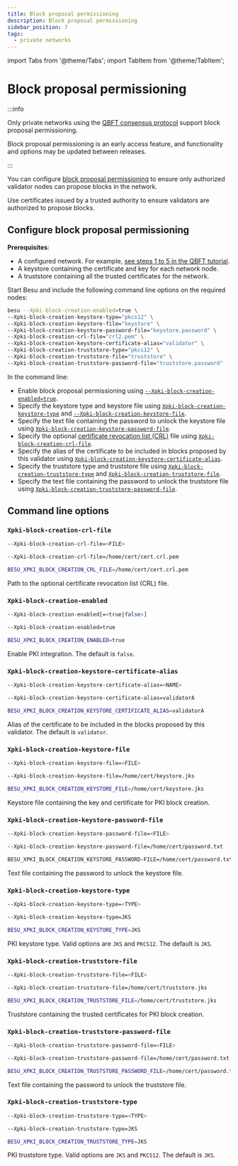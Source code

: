```yaml
---
title: Block proposal permissioning
description: Block proposal permissioning
sidebar_position: 7
tags:
  - private networks
---
```


import Tabs from '@theme/Tabs';
import TabItem from '@theme/TabItem';

# Block proposal permissioning

:::info

Only private networks using the [QBFT consensus protocol] support block proposal permissioning.

Block proposal permissioning is an early access feature, and functionality and options may be updated between releases.

:::

You can configure [block proposal permissioning](../../concepts/pki.md#block-proposal-permissioning) to ensure only authorized validator nodes can propose blocks in the network.

Use certificates issued by a trusted authority to ensure validators are authorized to propose blocks.

## Configure block proposal permissioning

**Prerequisites**:

- A configured network. For example, [see steps 1 to 5 in the QBFT tutorial](../../tutorials/qbft.md).
- A keystore containing the certificate and key for each network node.
- A truststore containing all the trusted certificates for the network.

Start Besu and include the following command line options on the required nodes:

```bash
besu --Xpki-block-creation-enabled=true \
--Xpki-block-creation-keystore-type="pkcs12" \
--Xpki-block-creation-keystore-file="keystore" \
--Xpki-block-creation-keystore-password-file="keystore.password" \
--Xpki-block-creation-crl-file="crl2.pem" \
--Xpki-block-creation-keystore-certificate-alias="validator" \
--Xpki-block-creation-truststore-type="pkcs12" \
--Xpki-block-creation-truststore-file="truststore" \
--Xpki-block-creation-truststore-password-file="truststore.password"
```

In the command line:

- Enable block proposal permissioning using [`--Xpki-block-creation-enabled=true`](#xpki-block-creation-enabled).
- Specify the keystore type and keystore file using [`Xpki-block-creation-keystore-type`](#xpki-block-creation-keystore-type) and [`--Xpki-block-creation-keystore-file`](#xpki-block-creation-keystore-file).
- Specify the text file containing the password to unlock the keystore file using [`Xpki-block-creation-keystore-password-file`](#xpki-block-creation-keystore-password-file).
- Specify the optional [certificate revocation list (CRL)] file using [`Xpki-block-creation-crl-file`](#xpki-block-creation-crl-file).
- Specify the alias of the certificate to be included in blocks proposed by this validator using [`Xpki-block-creation-keystore-certificate-alias`](#xpki-block-creation-keystore-certificate-alias).
- Specify the truststore type and truststore file using [`Xpki-block-creation-truststore-type`](#xpki-block-creation-truststore-type) and [`Xpki-block-creation-truststore-file`](#xpki-block-creation-truststore-file).
- Specify the text file containing the password to unlock the truststore file using [`Xpki-block-creation-truststore-password-file`](#xpki-block-creation-truststore-password-file).

## Command line options

### `Xpki-block-creation-crl-file`

<Tabs>

<TabItem value="Syntax" label="Syntax" default>

```bash
--Xpki-block-creation-crl-file=<FILE>
```

</TabItem>

<TabItem value="Example" label="Example">

```bash
--Xpki-block-creation-crl-file=/home/cert/cert.crl.pem
```

</TabItem>

<TabItem value="Environment variable" label="Environment variable">

```bash
BESU_XPKI_BLOCK_CREATION_CRL_FILE=/home/cert/cert.crl.pem
```

</TabItem>

</Tabs>

Path to the optional certificate revocation list (CRL) file.

### `Xpki-block-creation-enabled`

<Tabs>

<TabItem value="Syntax" label="Syntax" default>

```bash
--Xpki-block-creation-enabled[=<true|false>]
```

</TabItem>

<TabItem value="Example" label="Example">

```bash
--Xpki-block-creation-enabled=true
```

</TabItem>

<TabItem value="Environment variable" label="Environment variable">

```bash
BESU_XPKI_BLOCK_CREATION_ENABLED=true
```

</TabItem>

</Tabs>

Enable PKI integration. The default is `false`.

### `Xpki-block-creation-keystore-certificate-alias`

<Tabs>

<TabItem value="Syntax" label="Syntax" default>

```bash
--Xpki-block-creation-keystore-certificate-alias=<NAME>
```

</TabItem>

<TabItem value="Example" label="Example">

```bash
--Xpki-block-creation-keystore-certificate-alias=validatorA
```

</TabItem>

<TabItem value="Environment variable" label="Environment variable">

```bash
BESU_XPKI_BLOCK_CREATION_KEYSTORE_CERTIFICATE_ALIAS=validatorA
```

</TabItem>

</Tabs>

Alias of the certificate to be included in the blocks proposed by this validator. The default is `validator`.

### `Xpki-block-creation-keystore-file`

<Tabs>

<TabItem value="Syntax" label="Syntax" default>

```bash
--Xpki-block-creation-keystore-file=<FILE>
```

</TabItem>

<TabItem value="Example" label="Example">

```bash
--Xpki-block-creation-keystore-file=/home/cert/keystore.jks
```

</TabItem>

<TabItem value="Environment variable" label="Environment variable">

```bash
BESU_XPKI_BLOCK_CREATION_KEYSTORE_FILE=/home/cert/keystore.jks
```

</TabItem>

</Tabs>

Keystore file containing the key and certificate for PKI block creation.

### `Xpki-block-creation-keystore-password-file`

<Tabs>

<TabItem value="Syntax" label="Syntax" default>

```bash
--Xpki-block-creation-keystore-password-file=<FILE>
```

</TabItem>

<TabItem value="Example" label="Example">

```bash
--Xpki-block-creation-keystore-password-file=/home/cert/password.txt
```

</TabItem>

<TabItem value="Environment variable" label="Environment variable">

```bash
BESU_XPKI_BLOCK_CREATION_KEYSTORE_PASSWORD-FILE=/home/cert/password.txt
```

</TabItem>

</Tabs>

Text file containing the password to unlock the keystore file.

### `Xpki-block-creation-keystore-type`

<Tabs>

<TabItem value="Syntax" label="Syntax" default>

```bash
--Xpki-block-creation-keystore-type=<TYPE>
```

</TabItem>

<TabItem value="Example" label="Example">

```bash
--Xpki-block-creation-keystore-type=JKS
```

</TabItem>

<TabItem value="Environment variable" label="Environment variable">

```bash
BESU_XPKI_BLOCK_CREATION_KEYSTORE_TYPE=JKS
```

</TabItem>

</Tabs>

PKI keystore type. Valid options are `JKS` and `PKCS12`. The default is `JKS`.

### `Xpki-block-creation-truststore-file`

<Tabs>

<TabItem value="Syntax" label="Syntax" default>

```bash
--Xpki-block-creation-truststore-file=<FILE>
```

</TabItem>

<TabItem value="Example" label="Example">

```bash
--Xpki-block-creation-truststore-file=/home/cert/truststore.jks
```

</TabItem>

<TabItem value="Environment variable" label="Environment variable">

```bash
BESU_XPKI_BLOCK_CREATION_TRUSTSTORE_FILE=/home/cert/truststore.jks
```

</TabItem>

</Tabs>

Truststore containing the trusted certificates for PKI block creation.

### `Xpki-block-creation-truststore-password-file`

<Tabs>

<TabItem value="Syntax" label="Syntax" default>

```bash
--Xpki-block-creation-truststore-password-file=<FILE>
```

</TabItem>

<TabItem value="Example" label="Example">

```bash
--Xpki-block-creation-truststore-password-file=/home/cert/password.txt
```

</TabItem>

<TabItem value="Environment variable" label="Environment variable">

```bash
BESU_XPKI_BLOCK_CREATION_TRUSTSTORE_PASSWORD_FILE=/home/cert/password.txt
```

</TabItem>

</Tabs>

Text file containing the password to unlock the truststore file.

### `Xpki-block-creation-truststore-type`

<Tabs>

<TabItem value="Syntax" label="Syntax" default>

```bash
--Xpki-block-creation-truststore-type=<TYPE>
```

</TabItem>

<TabItem value="Example" label="Example">

```bash
--Xpki-block-creation-truststore-type=JKS
```

</TabItem>

<TabItem value="Environment variable" label="Environment variable">

```bash
BESU_XPKI_BLOCK_CREATION_TRUSTSTORE_TYPE=JKS
```

</TabItem>

</Tabs>

PKI truststore type. Valid options are `JKS` and `PKCS12`. The default is `JKS`.

[QBFT consensus protocol]: ./consensus/qbft.md
[certificate revocation list (CRL)]: https://www.securew2.com/blog/certificate-revocation-crl-explained
